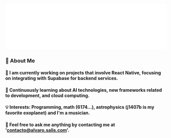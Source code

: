 <div align="center">
    <img src="hello.svg" width="700" alt="css-in-readme">
</div>

### 🚀 About Me

#### 🔭 I am currently working on projects that involve React Native, focusing on integrating with Supabase for backend services.

#### 🌱 Continuously learning about AI technologies, new frameworks related to development, and cloud computing.

#### 💡 Interests: Programming, math (6174...), astrophysics (j1407b is my favorite exoplanet) and I'm a musician.

#### 💬 Feel free to ask me anything by contacting me at 'contacto@alvaro.salis.com'.
